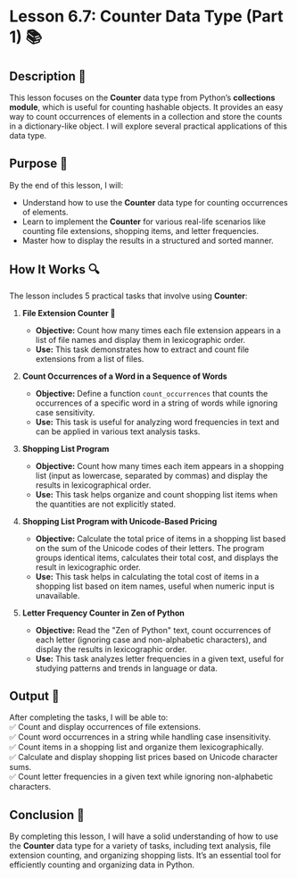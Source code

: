 # Lesson 6.7: Counter Data Type (Part 1) 📚

## Description 📝

This lesson focuses on the **Counter** data type from Python’s **collections module**, which is useful for counting hashable objects.
It provides an easy way to count occurrences of elements in a collection and store the counts in a dictionary-like object.
I will explore several practical applications of this data type.

## Purpose 🎯

By the end of this lesson, I will:

-   Understand how to use the **Counter** data type for counting occurrences of elements.
-   Learn to implement the **Counter** for various real-life scenarios like counting file extensions, shopping items, and letter frequencies.
-   Master how to display the results in a structured and sorted manner.

## How It Works 🔍

The lesson includes 5 practical tasks that involve using **Counter**:

1. **File Extension Counter 📝**

    - **Objective:** Count how many times each file extension appears in a list of file names and display them in lexicographic order.
    - **Use:** This task demonstrates how to extract and count file extensions from a list of files.

2. **Count Occurrences of a Word in a Sequence of Words**

    - **Objective:** Define a function `count_occurrences` that counts the occurrences of a specific word in a string of words while ignoring case sensitivity.
    - **Use:** This task is useful for analyzing word frequencies in text and can be applied in various text analysis tasks.

3. **Shopping List Program**

    - **Objective:** Count how many times each item appears in a shopping list (input as lowercase, separated by commas) and display the results in lexicographical order.
    - **Use:** This task helps organize and count shopping list items when the quantities are not explicitly stated.

4. **Shopping List Program with Unicode-Based Pricing**

    - **Objective:** Calculate the total price of items in a shopping list based on the sum of the Unicode codes of their letters. The program groups identical items, calculates their total cost, and displays the result in lexicographic order.
    - **Use:** This task helps in calculating the total cost of items in a shopping list based on item names, useful when numeric input is unavailable.

5. **Letter Frequency Counter in Zen of Python**
    - **Objective:** Read the "Zen of Python" text, count occurrences of each letter (ignoring case and non-alphabetic characters), and display the results in lexicographic order.
    - **Use:** This task analyzes letter frequencies in a given text, useful for studying patterns and trends in language or data.

## Output 📜

After completing the tasks, I will be able to:  
✅ Count and display occurrences of file extensions.  
✅ Count word occurrences in a string while handling case insensitivity.  
✅ Count items in a shopping list and organize them lexicographically.  
✅ Calculate and display shopping list prices based on Unicode character sums.  
✅ Count letter frequencies in a given text while ignoring non-alphabetic characters.

## Conclusion 🚀

By completing this lesson, I will have a solid understanding of how to use the **Counter** data type for a variety of tasks, including text analysis, file extension counting, and organizing shopping lists. It’s an essential tool for efficiently counting and organizing data in Python.
